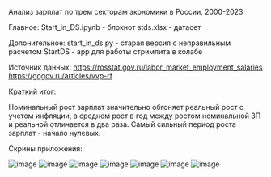 Анализ зарплат по трем секторам экономики в России, 2000-2023

Главное:
Start_in_DS.ipynb - блокнот
stds.xlsx - датасет

Допонительное:
start_in_ds.py - старая версия с неправильным расчетом 
StartDS - app для работы стримлита в колабе

Источник данных:
https://rosstat.gov.ru/labor_market_employment_salaries 
https://gogov.ru/articles/vvp-rf

Краткий итог: 

Номинальный рост зарплат значительно обгоняет реальный рост с учетом инфляции, в среднем рост в год между ростом номинальной ЗП и реальной отличается в два раза.
Самый сильный период роста зарплат - начало нулевых.

Скрины приложения:

![image](https://github.com/gppoleshkin/Start_in_DS/assets/150899409/1168da89-e462-4683-9f23-52b6e89874a3)
![image](https://github.com/gppoleshkin/Start_in_DS/assets/150899409/51696a3c-7d81-4eef-96eb-78634c9e5fd4)
![image](https://github.com/gppoleshkin/Start_in_DS/assets/150899409/4a148223-f13d-43f8-8591-fa8c1521bf09)
![image](https://github.com/gppoleshkin/Start_in_DS/assets/150899409/adcdb506-8461-4863-b4a8-4aa95bc18403)
![image](https://github.com/gppoleshkin/Start_in_DS/assets/150899409/68ab2db1-8a68-44bf-a7f3-86d9a4ec1151)
![image](https://github.com/gppoleshkin/Start_in_DS/assets/150899409/c1e7cd3c-2587-47e5-8c60-503b9ba27a27)
![image](https://github.com/gppoleshkin/Start_in_DS/assets/150899409/e9f5e78b-ed57-49a6-991d-bc412e5b4bb6)










